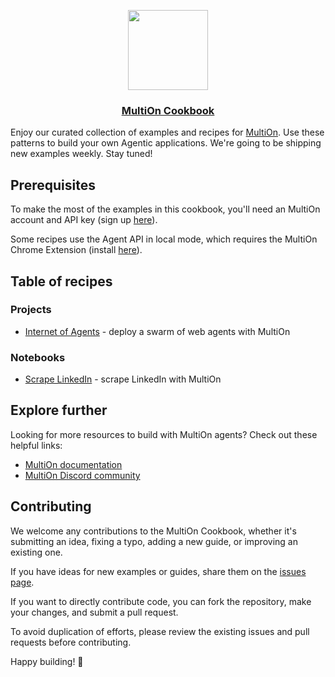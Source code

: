<p align="center">
  <a href="https://multion.ai">
    <img src="https://www.multion.ai/img/0a2c2620-8f0c-4f97-ada2-d78daefd1bac/api.jpg?fm=webp&q=95&fit=max&crop=3097%2C2066%2C0%2C384&w=2000" height="128">
    <h3 align="center">MultiOn Cookbook</h3>
  </a>
</p>

Enjoy our curated collection of examples and recipes for [MultiOn](https://www.multion.ai/api). Use these patterns to build your own Agentic applications. We're going to be shipping new examples weekly. Stay tuned!

## Prerequisites

To make the most of the examples in this cookbook, you'll need an MultiOn account and API key (sign up [here](https://app.multion.ai)).

Some recipes use the Agent API in local mode, which requires the MultiOn Chrome Extension (install [here](https://chromewebstore.google.com/detail/multion/ddmjhdbknfidiopmbaceghhhbgbpenmm)).

## Table of recipes

### Projects

- [Internet of Agents](https://github.com/MULTI-ON/cookbook/tree/main/internet-of-agents) - deploy a swarm of web agents with MultiOn

### Notebooks

- [Scrape LinkedIn](https://github.com/MULTI-ON/cookbook/tree/main/scraping/scrape_linkedin.ipynb) - scrape LinkedIn with MultiOn

## Explore further

Looking for more resources to build with MultiOn agents? Check out these helpful links:

- [MultiOn documentation](https://docs.multion.ai)
- [MultiOn Discord community](https://discord.gg/multion)

## Contributing

We welcome any contributions to the MultiOn Cookbook, whether it's submitting an idea, fixing a typo, adding a new guide, or improving an existing one.

If you have ideas for new examples or guides, share them on the [issues page](https://github.com/MULTI-ON/cookbook/issues).

If you want to directly contribute code, you can fork the repository, make your changes, and submit a pull request.

To avoid duplication of efforts, please review the existing issues and pull requests before contributing.

Happy building! 🙌
